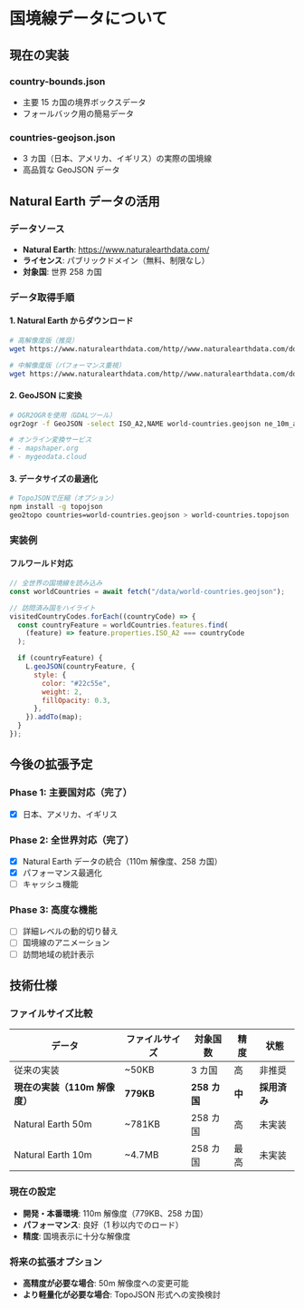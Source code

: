 # 国境線データについて

## 現在の実装

### country-bounds.json

- 主要 15 カ国の境界ボックスデータ
- フォールバック用の簡易データ

### countries-geojson.json

- 3 カ国（日本、アメリカ、イギリス）の実際の国境線
- 高品質な GeoJSON データ

## Natural Earth データの活用

### データソース

- **Natural Earth**: https://www.naturalearthdata.com/
- **ライセンス**: パブリックドメイン（無料、制限なし）
- **対象国**: 世界 258 カ国

### データ取得手順

#### 1. Natural Earth からダウンロード

```bash
# 高解像度版（推奨）
wget https://www.naturalearthdata.com/http//www.naturalearthdata.com/download/10m/cultural/ne_10m_admin_0_countries.zip

# 中解像度版（パフォーマンス重視）
wget https://www.naturalearthdata.com/http//www.naturalearthdata.com/download/50m/cultural/ne_50m_admin_0_countries.zip
```

#### 2. GeoJSON に変換

```bash
# OGR2OGRを使用（GDALツール）
ogr2ogr -f GeoJSON -select ISO_A2,NAME world-countries.geojson ne_10m_admin_0_countries.shp

# オンライン変換サービス
# - mapshaper.org
# - mygeodata.cloud
```

#### 3. データサイズの最適化

```bash
# TopoJSONで圧縮（オプション）
npm install -g topojson
geo2topo countries=world-countries.geojson > world-countries.topojson
```

### 実装例

#### フルワールド対応

```javascript
// 全世界の国境線を読み込み
const worldCountries = await fetch("/data/world-countries.geojson");

// 訪問済み国をハイライト
visitedCountryCodes.forEach((countryCode) => {
  const countryFeature = worldCountries.features.find(
    (feature) => feature.properties.ISO_A2 === countryCode
  );

  if (countryFeature) {
    L.geoJSON(countryFeature, {
      style: {
        color: "#22c55e",
        weight: 2,
        fillOpacity: 0.3,
      },
    }).addTo(map);
  }
});
```

## 今後の拡張予定

### Phase 1: 主要国対応（完了）

- [x] 日本、アメリカ、イギリス

### Phase 2: 全世界対応（完了）

- [x] Natural Earth データの統合（110m 解像度、258 カ国）
- [x] パフォーマンス最適化
- [ ] キャッシュ機能

### Phase 3: 高度な機能

- [ ] 詳細レベルの動的切り替え
- [ ] 国境線のアニメーション
- [ ] 訪問地域の統計表示

## 技術仕様

### ファイルサイズ比較

| データ                        | ファイルサイズ | 対象国数     | 精度   | 状態         |
| ----------------------------- | -------------- | ------------ | ------ | ------------ |
| 従来の実装                    | ~50KB          | 3 カ国       | 高     | 非推奨       |
| **現在の実装（110m 解像度）** | **779KB**      | **258 カ国** | **中** | **採用済み** |
| Natural Earth 50m             | ~781KB         | 258 カ国     | 高     | 未実装       |
| Natural Earth 10m             | ~4.7MB         | 258 カ国     | 最高   | 未実装       |

### 現在の設定

- **開発・本番環境**: 110m 解像度（779KB、258 カ国）
- **パフォーマンス**: 良好（1 秒以内でのロード）
- **精度**: 国境表示に十分な解像度

### 将来の拡張オプション

- **高精度が必要な場合**: 50m 解像度への変更可能
- **より軽量化が必要な場合**: TopoJSON 形式への変換検討
